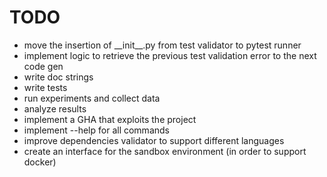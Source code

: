 # TODO

- move the insertion of \_\_init\_\_.py from test validator to pytest runner
- implement logic to retrieve the previous test validation error to the next code gen
- write doc strings
- write tests
- run experiments and collect data
- analyze results
- implement a GHA that exploits the project
- implement --help for all commands
- improve dependencies validator to support different languages
- create an interface for the sandbox environment (in order to support docker)
